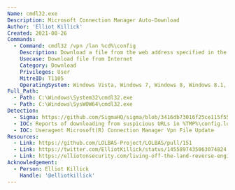 ```yaml
---
Name: cmdl32.exe
Description: Microsoft Connection Manager Auto-Download
Author: 'Elliot Killick'
Created: 2021-08-26
Commands:
  - Command: cmdl32 /vpn /lan %cd%\config
    Description: Download a file from the web address specified in the configuration file. The downloaded file will be in %TMP% under the name VPNXXXX.tmp where "X" denotes a random number or letter.
    Usecase: Download file from Internet
    Category: Download
    Privileges: User
    MitreID: T1105
    OperatingSystem: Windows Vista, Windows 7, Windows 8, Windows 8.1, Windows 10, Windows 11
Full_Path:
  - Path: C:\Windows\System32\cmdl32.exe
  - Path: C:\Windows\SysWOW64\cmdl32.exe
Detection:
  - Sigma: https://github.com/SigmaHQ/sigma/blob/3416db73016f25ce115f5597fe74320d2428db66/rules/windows/process_creation/win_pc_susp_cmdl32_lolbas.yml
  - IOC: Reports of downloading from suspicious URLs in %TMP%\config.log
  - IOC: Useragent Microsoft(R) Connection Manager Vpn File Update
Resources:
  - Link: https://github.com/LOLBAS-Project/LOLBAS/pull/151
  - Link: https://twitter.com/ElliotKillick/status/1455897435063074824
  - Link: https://elliotonsecurity.com/living-off-the-land-reverse-engineering-methodology-plus-tips-and-tricks-cmdl32-case-study/
Acknowledgement:
  - Person: Elliot Killick
    Handle: '@elliotkillick'
---
```


